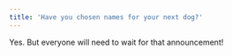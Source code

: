 ```yaml
---
title: 'Have you chosen names for your next dog?'
---
```

Yes. But  everyone will need to wait for that announcement!